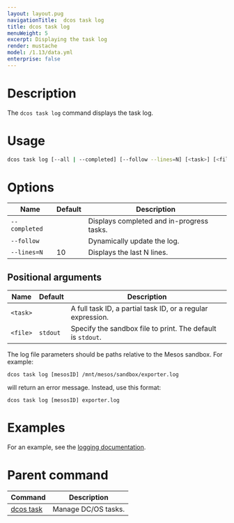 ```yaml
---
layout: layout.pug
navigationTitle:  dcos task log
title: dcos task log
menuWeight: 5
excerpt: Displaying the task log
render: mustache
model: /1.13/data.yml
enterprise: false
---
```



# Description
The `dcos task log` command displays the task log.

# Usage

```bash
dcos task log [--all | --completed] [--follow --lines=N] [<task>] [<file>]
```

# Options

| Name | Default | Description |
|---------|-------------|-------------|
| `--completed`   |             | Displays completed and in-progress tasks. |
| `--follow`   |             |  Dynamically update the log. |
| `--lines=N`   |     10      |  Displays the last N lines. |

## Positional arguments

| Name | Default | Description |
|---------|-------------|-------------|
| `<task>`   |             |  A full task ID, a partial task ID, or a regular expression. |
| `<file>`   |  `stdout`  |  Specify the sandbox file to print. The default is `stdout`. |

The log file parameters should be paths relative to the Mesos sandbox. For example:

```
dcos task log [mesosID] /mnt/mesos/sandbox/exporter.log
```
will return an error message. Instead, use this format:

```
dcos task log [mesosID] exporter.log
```

# Examples

For an example, see the [logging documentation](/1.13/monitoring/logging/).


# Parent command

| Command | Description |
|---------|-------------|
| [dcos task](/1.13/cli/command-reference/dcos-task/)   | Manage DC/OS tasks. |



